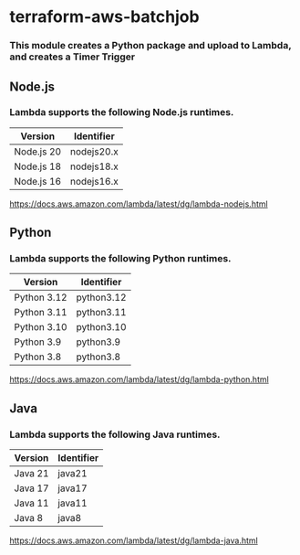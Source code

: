 # terraform-aws-batchjob
### This module creates a Python package and upload to Lambda, and creates a Timer Trigger

## Node.js

### Lambda supports the following Node.js runtimes.

| Version     | Identifier |	
|-------------|----------- |
| Node.js 20  | nodejs20.x |
| Node.js 18  | nodejs18.x |
| Node.js 16  | nodejs16.x |

https://docs.aws.amazon.com/lambda/latest/dg/lambda-nodejs.html

## Python

### Lambda supports the following Python runtimes.

| Version       | Identifier |	
|---------------|----------- |
| Python 3.12   | python3.12 |
| Python 3.11   | python3.11 |
| Python 3.10   | python3.10 |
| Python 3.9    | python3.9  |
| Python 3.8    | python3.8  |

https://docs.aws.amazon.com/lambda/latest/dg/lambda-python.html

## Java

### Lambda supports the following Java runtimes.

| Version  | Identifier |
|----------|----------- |
| Java 21  | java21     |
| Java 17  | java17     |
| Java 11  | java11     |
| Java 8   | java8      |

https://docs.aws.amazon.com/lambda/latest/dg/lambda-java.html






